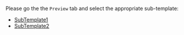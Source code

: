 Please go the the `Preview` tab and select the appropriate sub-template:

- [SubTemplate1](?expand=1&template=SUB_TEMPLATE1.md)
- [SubTemplate2](?expand=1&template=SUB_TEMPLATE2.md)

